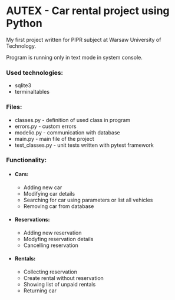 # AUTEX - Car rental project using Python

My first project written for PIPR subject at Warsaw University of Technology.

Program is running only in text mode in system console.

### Used technologies:
- sqlite3
- terminaltables

### Files:
- classes.py - definition of used class in program
- errors.py - custom errors
- modelio.py - communication with database
- main.py - main file of the project
- test_classes.py - unit tests written with pytest framework


### Functionality:
+ #### Cars:
  - Adding new car
  - Modifying car details
  - Searching for car using parameters or list all vehicles
  - Removing car from database
+ #### Reservations:
  - Adding new reservation
  - Modyfing reservation details
  - Cancelling reservation
+ #### Rentals:
  - Collecting reservation
  - Create rental without reservation
  - Showing list of unpaid rentals
  - Returning car
